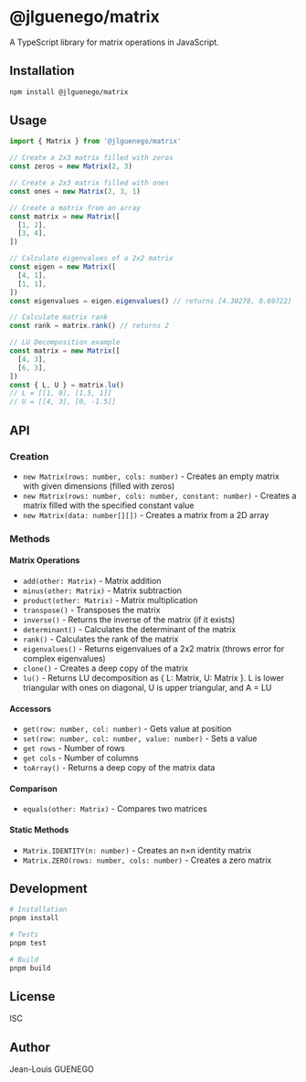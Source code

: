 # @jlguenego/matrix

A TypeScript library for matrix operations in JavaScript.

## Installation

```bash
npm install @jlguenego/matrix
```

## Usage

```typescript
import { Matrix } from '@jlguenego/matrix'

// Create a 2x3 matrix filled with zeros
const zeros = new Matrix(2, 3)

// Create a 2x3 matrix filled with ones
const ones = new Matrix(2, 3, 1)

// Create a matrix from an array
const matrix = new Matrix([
  [1, 2],
  [3, 4],
])

// Calculate eigenvalues of a 2x2 matrix
const eigen = new Matrix([
  [4, 1],
  [1, 1],
])
const eigenvalues = eigen.eigenvalues() // returns [4.30278, 0.69722]

// Calculate matrix rank
const rank = matrix.rank() // returns 2

// LU Decomposition example
const matrix = new Matrix([
  [4, 3],
  [6, 3],
])
const { L, U } = matrix.lu()
// L = [[1, 0], [1.5, 1]]
// U = [[4, 3], [0, -1.5]]
```

## API

### Creation

- `new Matrix(rows: number, cols: number)` - Creates an empty matrix with given dimensions (filled with zeros)
- `new Matrix(rows: number, cols: number, constant: number)` - Creates a matrix filled with the specified constant value
- `new Matrix(data: number[][])` - Creates a matrix from a 2D array

### Methods

#### Matrix Operations

- `add(other: Matrix)` - Matrix addition
- `minus(other: Matrix)` - Matrix subtraction
- `product(other: Matrix)` - Matrix multiplication
- `transpose()` - Transposes the matrix
- `inverse()` - Returns the inverse of the matrix (if it exists)
- `determinant()` - Calculates the determinant of the matrix
- `rank()` - Calculates the rank of the matrix
- `eigenvalues()` - Returns eigenvalues of a 2x2 matrix (throws error for complex eigenvalues)
- `clone()` - Creates a deep copy of the matrix
- `lu()` - Returns LU decomposition as { L: Matrix, U: Matrix }. L is lower triangular with ones on diagonal, U is upper triangular, and A = LU

#### Accessors

- `get(row: number, col: number)` - Gets value at position
- `set(row: number, col: number, value: number)` - Sets a value
- `get rows` - Number of rows
- `get cols` - Number of columns
- `toArray()` - Returns a deep copy of the matrix data

#### Comparison

- `equals(other: Matrix)` - Compares two matrices

#### Static Methods

- `Matrix.IDENTITY(n: number)` - Creates an n×n identity matrix
- `Matrix.ZERO(rows: number, cols: number)` - Creates a zero matrix

## Development

```bash
# Installation
pnpm install

# Tests
pnpm test

# Build
pnpm build
```

## License

ISC

## Author

Jean-Louis GUENEGO
